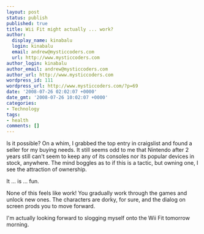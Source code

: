 ```yaml
---
layout: post
status: publish
published: true
title: Wii Fit might actually ... work?
author:
  display_name: kinabalu
  login: kinabalu
  email: andrew@mysticcoders.com
  url: http://www.mysticcoders.com
author_login: kinabalu
author_email: andrew@mysticcoders.com
author_url: http://www.mysticcoders.com
wordpress_id: 111
wordpress_url: http://www.mysticcoders.com/?p=69
date: '2008-07-26 02:02:07 +0000'
date_gmt: '2008-07-26 10:02:07 +0000'
categories:
- Technology
tags:
- health
comments: []
---
```

<p>Is it possible?  On a whim, I grabbed the top entry in craigslist and found a seller for my buying needs.  It still seems odd to me that Nintendo after 2 years still can't seem to keep any of its consoles nor its popular devices in stock, anywhere.  The mind boggles as to if this is a tactic, but owning one, I see the attraction of ownership.</p>
<p>It ... is ... fun.</p>
<p>None of this feels like work! You gradually work through the games and unlock new ones.  The characters are dorky, for sure, and the dialog on screen prods you to move forward.</p>
<p>I'm actually looking forward to slogging myself onto the Wii Fit tomorrow morning.</p>
